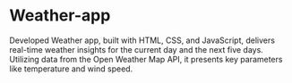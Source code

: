 # Weather-app
Developed Weather app, built with HTML, CSS, and JavaScript, delivers real-time weather insights for the current day and the next five days. 
Utilizing data from the Open Weather Map API, it presents key parameters like temperature and wind speed.
